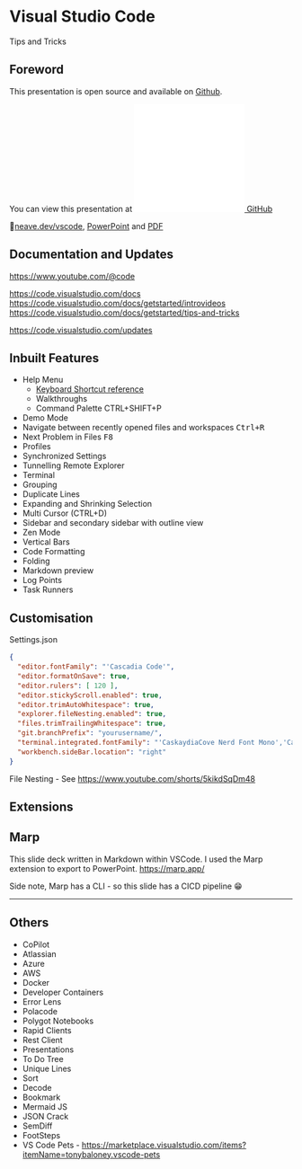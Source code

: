 <!--
theme: gaia
headingDivider: 2
paginate: true
-->

<!--
_class:
 - lead
 - invert
-->

# Visual Studio Code
<!-- _paginate: skip -->

Tips and Tricks

## Foreword
<!-- _paginate: skip -->

This presentation is open source and available on [Github](https://github.com/peterneave/vscode).

You can view this presentation at [![w:48](img/github-mark-white.svg) GitHub](https://github.com/peterneave/vscode)

🔗[neave.dev/vscode](https://neave.dev/vscode), [PowerPoint](https://neave.dev/vscode/vscode.pptx) and [PDF](https://neave.dev/vscode/vscode.pptx)

## Documentation and Updates

https://www.youtube.com/@code

https://code.visualstudio.com/docs
https://code.visualstudio.com/docs/getstarted/introvideos
https://code.visualstudio.com/docs/getstarted/tips-and-tricks

https://code.visualstudio.com/updates

## Inbuilt Features

* Help Menu
  * [Keyboard Shortcut reference](https://code.visualstudio.com/shortcuts/keyboard-shortcuts-windows.pdf)
  * Walkthroughs
  * Command Palette CTRL+SHIFT+P
* Demo Mode
* Navigate between recently opened files and workspaces <kbd>Ctrl+R</kbd>
* Next Problem in Files <kbd>F8</kbd>
* Profiles
* Synchronized Settings
* Tunnelling Remote Explorer
* Terminal
* Grouping
* Duplicate Lines
* Expanding and Shrinking Selection
* Multi Cursor (CTRL+D)
* Sidebar and secondary sidebar with outline view
* Zen Mode
* Vertical Bars
* Code Formatting
* Folding
* Markdown preview
* Log Points
* Task Runners

## Customisation

Settings.json

```json
{
  "editor.fontFamily": "'Cascadia Code'",
  "editor.formatOnSave": true,
  "editor.rulers": [ 120 ],
  "editor.stickyScroll.enabled": true,
  "editor.trimAutoWhitespace": true,
  "explorer.fileNesting.enabled": true,
  "files.trimTrailingWhitespace": true,
  "git.branchPrefix": "yourusername/",
  "terminal.integrated.fontFamily": "'CaskaydiaCove Nerd Font Mono','Cascadia Code',Consolas,'Courier New',monospace",
  "workbench.sideBar.location": "right"
}
```

 File Nesting - See https://www.youtube.com/shorts/5kikdSqDm48

## Extensions

## Marp

This slide deck written in Markdown within VSCode. I used the Marp extension to export to PowerPoint. <https://marp.app/>

Side note, Marp has a CLI - so this slide has a CICD pipeline 😁

---

## Others

* CoPilot
* Atlassian
* Azure
* AWS
* Docker
* Developer Containers
* Error Lens
* Polacode
* Polygot Notebooks
* Rapid Clients
* Rest Client
* Presentations
* To Do Tree
* Unique Lines
* Sort
* Decode
* Bookmark
* Mermaid JS
* JSON Crack
* SemDiff
* FootSteps
* VS Code Pets - https://marketplace.visualstudio.com/items?itemName=tonybaloney.vscode-pets
